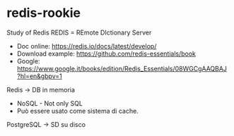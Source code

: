 # redis-rookie

Study of Redis
REDIS = REmote DIctionary Server 

* Doc online: https://redis.io/docs/latest/develop/
* Download example: https://github.com/redis-essentials/book
* Google: https://www.google.it/books/edition/Redis_Essentials/08WGCgAAQBAJ?hl=en&gbpv=1

Redis -> DB in memoria
* NoSQL - Not only SQL
* Può essere usato come sistema di cache.

PostgreSQL -> SD su disco